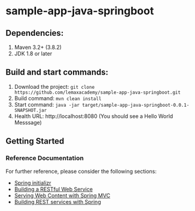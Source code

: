 # sample-app-java-springboot
## Dependencies:
1. Maven 3.2+ (3.8.2)
2. JDK 1.8 or later

## Build and start commands:
1. Download the project: ```git clone https://github.com/lemaxacademy/sample-app-java-springboot.git```
2. Build command: ```mvn clean install```
3. Start command: ```java -jar target/sample-app-java-springboot-0.0.1-SNAPSHOT.jar```
4. Health URL: http://localhost:8080 (You should see a Hello World Messsage)

## Getting Started
### Reference Documentation
For further reference, please consider the following sections:

* [Spring initializr](https://start.spring.io/)
* [Building a RESTful Web Service](https://spring.io/guides/gs/rest-service/)
* [Serving Web Content with Spring MVC](https://spring.io/guides/gs/serving-web-content/)
* [Building REST services with Spring](https://spring.io/guides/tutorials/rest/)

